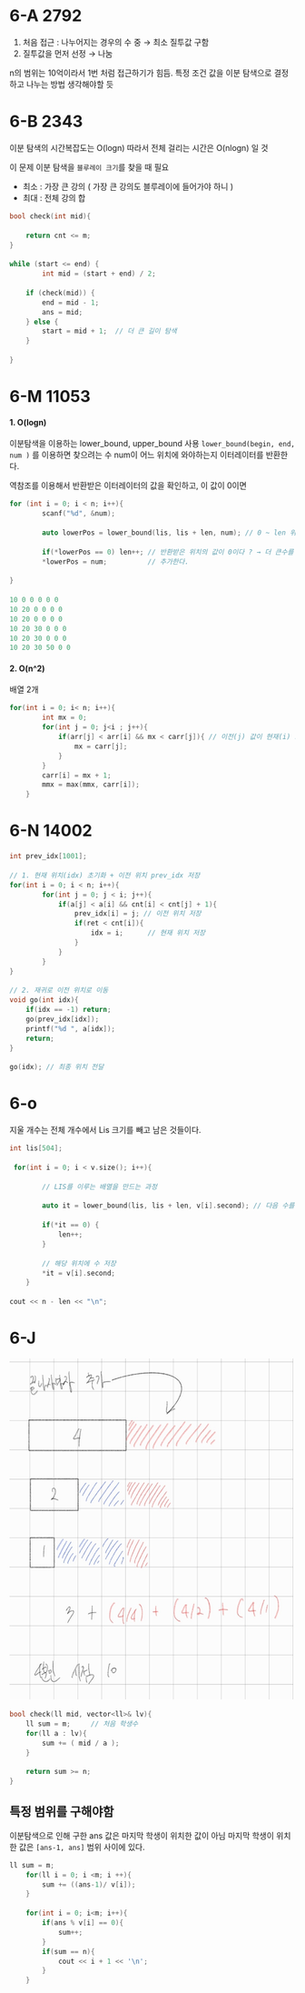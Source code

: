 # 6-A 2792
1. 처음 접근 : 나누어지는 경우의 수 중 → 최소 질투값 구함 
2. 질투값을 먼저 선정 → 나눔 

n의 범위는 10억이라서 1번 처럼 접근하기가 힘듬. 
특정 조건 값을 이분 탐색으로 결정하고 나누는 방법 생각해야할 듯 

# 6-B 2343 

이분 탐색의 시간복잡도는 O(logn) 
따라서 전체 걸리는 시간은 O(nlogn) 일 것 

이 문제 이분 탐색을 `블루레이 크기`를 찾을 때 필요
* 최소 : 가장 큰 강의 ( 가장 큰 강의도 블루레이에 들어가야 하니 )
* 최대 : 전체 강의 합

``` cpp
bool check(int mid){

    return cnt <= m;
}

while (start <= end) {
        int mid = (start + end) / 2;

    if (check(mid)) {
        end = mid - 1;
        ans = mid;
    } else {
        start = mid + 1;  // 더 큰 길이 탐색
    }

}
```

# 6-M 11053

#### 1. O(logn)

이분탐색을 이용하는 lower_bound, upper_bound 사용 
`lower_bound(begin, end, num )` 를 이용하면 찾으려는 수 num이 어느 위치에 와야하는지 이터레이터를 반환한다.

역참조를 이용해서 반환받은 이터레이터의 값을 확인하고, 이 값이 0이면 
``` cpp
for (int i = 0; i < n; i++){
        scanf("%d", &num);

        auto lowerPos = lower_bound(lis, lis + len, num); // 0 ~ len 위치까지 num이 올 수 있는 순서를 반환 ( 이터레이터 )

        if(*lowerPos == 0) len++; // 반환받은 위치의 값이 0이다 ? → 더 큰수를 발견한 것이므로
        *lowerPos = num;          // 추가한다.

}

10 0 0 0 0 0 
10 20 0 0 0 0
10 20 0 0 0 0
10 20 30 0 0 0
10 20 30 0 0 0 
10 20 30 50 0 0
```
#### 2. O(n^2)
배열 2개 

``` cpp
for(int i = 0; i< n; i++){
        int mx = 0; 
        for(int j = 0; j<i ; j++){
            if(arr[j] < arr[i] && mx < carr[j]){ // 이전(j) 값이 현재(i) 보다 작은 값중, 중첩횟수 (carr[j])가 가장 큰 것 찾기 
                mx = carr[j];
            }
        }
        carr[i] = mx + 1;
        mmx = max(mmx, carr[i]);
    }
```

# 6-N 14002
``` cpp
int prev_idx[1001]; 

// 1. 현재 위치(idx) 초기화 + 이전 위치 prev_idx 저장 
for(int i = 0; i < n; i++){
        for(int j = 0; j < i; j++){
            if(a[j] < a[i] && cnt[i] < cnt[j] + 1){
                prev_idx[i] = j; // 이전 위치 저장 
                if(ret < cnt[i]){
                    idx = i;      // 현재 위치 저장 
                }
            }
        }
}

// 2. 재귀로 이전 위치로 이동 
void go(int idx){
    if(idx == -1) return; 
    go(prev_idx[idx]);
    printf("%d ", a[idx]); 
    return;
}

go(idx); // 최종 위치 전달

```


# 6-o

지울 개수는 전체 개수에서 Lis 크기를 빼고 남은 것들이다.

``` cpp
int lis[504];

 for(int i = 0; i < v.size(); i++){
        
        // LIS를 이루는 배열을 만드는 과정

        auto it = lower_bound(lis, lis + len, v[i].second); // 다음 수를 넣어야하는 위치 찾음
        
        if(*it == 0) {
            len++; 
        }

        // 해당 위치에 수 저장 
        *it = v[i].second;
    }

cout << n - len << "\n"; 
```
# 6-J
<img src="img/6_j.jpg" alt="alt text" width="500" height="600">

``` cpp
bool check(ll mid, vector<ll>& lv){
    ll sum = m;     // 처음 학생수
    for(ll a : lv){
        sum += ( mid / a );
    }

    return sum >= n;
}
```
## 특정 범위를 구해야함 
이분탐색으로 인해 구한 ans 값은 마지막 학생이 위치한 값이 아님
마지막 학생이 위치한 값은 `[ans-1, ans]` 범위 사이에 있다.

``` cpp
ll sum = m;
    for(ll i = 0; i <m; i ++){
        sum += ((ans-1)/ v[i]);
    }
    
    for(int i = 0; i<m; i++){
        if(ans % v[i] == 0){
            sum++;
        }
        if(sum == n){
            cout << i + 1 << '\n';
        }
    }
```